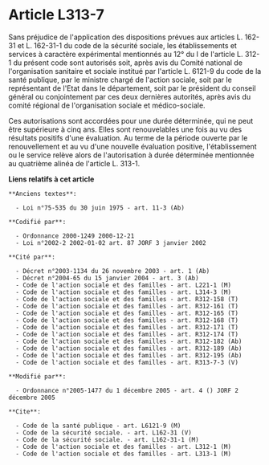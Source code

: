 # Article L313-7

Sans préjudice de l'application des dispositions prévues aux articles L. 162-31 et L. 162-31-1 du code de la sécurité
sociale, les établissements et services à caractère expérimental mentionnés au 12° du I de l'article L. 312-1 du présent code
sont autorisés soit, après avis du Comité national de l'organisation sanitaire et sociale institué par l'article L. 6121-9 du
code de la santé publique, par le ministre chargé de l'action sociale, soit par le représentant de l'Etat dans le
département, soit par le président du conseil général ou conjointement par ces deux dernières autorités, après avis du comité
régional de l'organisation sociale et médico-sociale.

Ces autorisations sont accordées pour une durée déterminée, qui ne peut être supérieure à cinq ans. Elles sont renouvelables
une fois au vu des résultats positifs d'une évaluation. Au terme de la période ouverte par le renouvellement et au vu d'une
nouvelle évaluation positive, l'établissement ou le service relève alors de l'autorisation à durée déterminée mentionnée au
quatrième alinéa de l'article L. 313-1.

**Liens relatifs à cet article**

	**Anciens textes**:

	  - Loi n°75-535 du 30 juin 1975 - art. 11-3 (Ab)

	**Codifié par**:

	  - Ordonnance 2000-1249 2000-12-21
	  - Loi n°2002-2 2002-01-02 art. 87 JORF 3 janvier 2002

	**Cité par**:

	  - Décret n°2003-1134 du 26 novembre 2003 - art. 1 (Ab)
	  - Décret n°2004-65 du 15 janvier 2004 - art. 3 (Ab)
	  - Code de l'action sociale et des familles - art. L221-1 (M)
	  - Code de l'action sociale et des familles - art. L314-3 (M)
	  - Code de l'action sociale et des familles - art. R312-158 (T)
	  - Code de l'action sociale et des familles - art. R312-161 (T)
	  - Code de l'action sociale et des familles - art. R312-165 (T)
	  - Code de l'action sociale et des familles - art. R312-168 (T)
	  - Code de l'action sociale et des familles - art. R312-171 (T)
	  - Code de l'action sociale et des familles - art. R312-174 (T)
	  - Code de l'action sociale et des familles - art. R312-182 (Ab)
	  - Code de l'action sociale et des familles - art. R312-189 (Ab)
	  - Code de l'action sociale et des familles - art. R312-195 (Ab)
	  - Code de l'action sociale et des familles - art. R313-7-3 (V)

	**Modifié par**:

	  - Ordonnance n°2005-1477 du 1 décembre 2005 - art. 4 () JORF 2 décembre 2005

	**Cite**:

	  - Code de la santé publique - art. L6121-9 (M)
	  - Code de la sécurité sociale. - art. L162-31 (V)
	  - Code de la sécurité sociale. - art. L162-31-1 (M)
	  - Code de l'action sociale et des familles - art. L312-1 (M)
	  - Code de l'action sociale et des familles - art. L313-1 (M)
